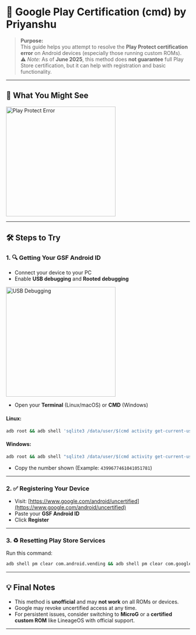 
# 📱 Google Play Certification (cmd) by Priyanshu

> **Purpose:**  
> This guide helps you attempt to resolve the **Play Protect certification error** on Android devices (especially those running custom ROMs).  
> ⚠️ *Note:* As of **June 2025**, this method does **not guarantee** full Play Store certification, but it can help with registration and basic functionality.

---

## 📸 What You Might See

<img src="https://github.com/user-attachments/assets/eeb81350-482d-4eb7-8b51-c6106b22a1c7" alt="Play Protect Error" width="300">

---

## 🛠️ Steps to Try

### 1. 🔍 Getting Your GSF Android ID

- Connect your device to your PC  
- Enable **USB debugging** and **Rooted debugging**

<img src="https://github.com/user-attachments/assets/aa7d1441-0e95-4dde-9556-057f49369dff" alt="USB Debugging" width="300">

- Open your **Terminal** (Linux/macOS) or **CMD** (Windows)

#### Linux:
```bash
adb root && adb shell 'sqlite3 /data/user/$(cmd activity get-current-user)/*/*/gservices.db "select * from main where name = \"android_id\";"'
````

#### Windows:

```cmd
adb root && adb shell "sqlite3 /data/user/$(cmd activity get-current-user)/*/*/gservices.db \"select * from main where name = 'android_id';\""
```

* Copy the number shown (Example: `4399677461041051781`)

---

### 2. ✅ Registering Your Device

* Visit: [https://www.google.com/android/uncertified](https://www.google.com/android/uncertified)
* Paste your **GSF Android ID**
* Click **Register**

---

### 3. ♻️ Resetting Play Store Services

Run this command:

```bash
adb shell pm clear com.android.vending && adb shell pm clear com.google.android.gms && adb reboot
```

---

## 💡 Final Notes

* This method is **unofficial** and may **not work** on all ROMs or devices.
* Google may revoke uncertified access at any time.
* For persistent issues, consider switching to **MicroG** or a **certified custom ROM** like LineageOS with official support.

---


